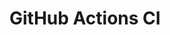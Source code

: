 # GitHub Actions CI


































































































































































































































































































































































































































































































































































































































































































































































































































































































































































































































































































































































































































































































































































































































































































































































































































































































































































































































































































































































































































































































































































































































































































































































































































































































































































































































































































































































































































































































